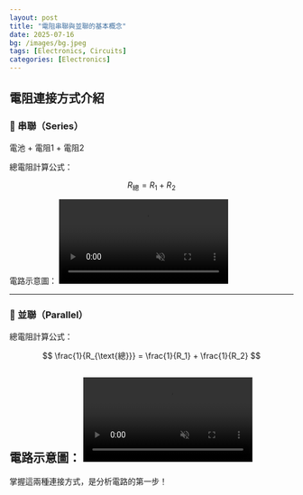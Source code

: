 ```yaml
---
layout: post
title: "電阻串聯與並聯的基本概念"
date: 2025-07-16
bg: /images/bg.jpeg
tags: [Electronics, Circuits]
categories: [Electronics]
---
```


## 電阻連接方式介紹

### 🔋 串聯（Series）

電池 + 電阻1 + 電阻2

總電阻計算公式：

$$
R_{\mathrm{總}} = R_1 + R_2
$$

電路示意圖：
<video autoplay muted playsinline style="max-width: 100%;" onended="this.pause();">
  <source src="/assets/videos/screen-recording.mp4" type="video/mp4">
</video>

---

### 🔌 並聯（Parallel）



總電阻計算公式：

$$
\frac{1}{R_{\text{總}}} = \frac{1}{R_1} + \frac{1}{R_2}
$$

電路示意圖：
<video autoplay muted playsinline style="max-width: 100%;" onended="this.pause();">
  <source src="/assets/videos/screen-recording1.mp4" type="video/mp4">
</video>
---

掌握這兩種連接方式，是分析電路的第一步！
